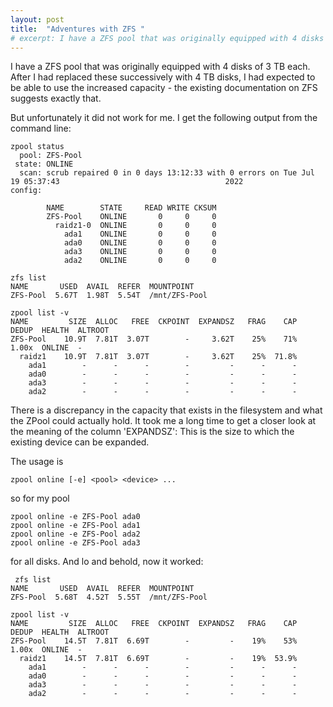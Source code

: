 ```yaml
---
layout: post
title:  "Adventures with ZFS "
# excerpt: I have a ZFS pool that was originally equipped with 4 disks of 3 TB each. After I had replaced these successively with 4 TB disks, I had expected to be able to use the increased capacity - the existing documentation on ZFS suggests exactly that.
---
```


I have a ZFS pool that was originally equipped with 4 disks of 3 TB each.
After I had replaced these successively with 4 TB disks, I had expected to be able to use the increased capacity - the existing documentation on ZFS suggests exactly that.

But unfortunately it did not work for me.
I get the following output from the command line:

```
zpool status
  pool: ZFS-Pool
 state: ONLINE
  scan: scrub repaired 0 in 0 days 13:12:33 with 0 errors on Tue Jul 19 05:37:43                                     2022
config:

        NAME        STATE     READ WRITE CKSUM
        ZFS-Pool    ONLINE       0     0     0
          raidz1-0  ONLINE       0     0     0
            ada1    ONLINE       0     0     0
            ada0    ONLINE       0     0     0
            ada3    ONLINE       0     0     0
            ada2    ONLINE       0     0     0
```

```
zfs list
NAME       USED  AVAIL  REFER  MOUNTPOINT
ZFS-Pool  5.67T  1.98T  5.54T  /mnt/ZFS-Pool

```

```
zpool list -v
NAME         SIZE  ALLOC   FREE  CKPOINT  EXPANDSZ   FRAG    CAP  DEDUP  HEALTH  ALTROOT
ZFS-Pool    10.9T  7.81T  3.07T        -     3.62T    25%    71%  1.00x  ONLINE  -
  raidz1    10.9T  7.81T  3.07T        -     3.62T    25%  71.8%
    ada1        -      -      -        -         -      -      -
    ada0        -      -      -        -         -      -      -
    ada3        -      -      -        -         -      -      -
    ada2        -      -      -        -         -      -      -

```
There is a discrepancy in the capacity that exists in the filesystem and what the ZPool could actually hold.
It took me a long time to get a closer look at the meaning of the column 'EXPANDSZ': This is the size to which the existing device can be expanded.

The usage is
```
zpool online [-e] <pool> <device> ...
```

so for my pool

```
zpool online -e ZFS-Pool ada0
zpool online -e ZFS-Pool ada1
zpool online -e ZFS-Pool ada2
zpool online -e ZFS-Pool ada3
```
for all disks. And lo and behold, now it worked:

```
 zfs list
NAME       USED  AVAIL  REFER  MOUNTPOINT
ZFS-Pool  5.68T  4.52T  5.55T  /mnt/ZFS-Pool
```

```
zpool list -v
NAME         SIZE  ALLOC   FREE  CKPOINT  EXPANDSZ   FRAG    CAP  DEDUP  HEALTH  ALTROOT
ZFS-Pool    14.5T  7.81T  6.69T        -         -    19%    53%  1.00x  ONLINE  -
  raidz1    14.5T  7.81T  6.69T        -         -    19%  53.9%
    ada1        -      -      -        -         -      -      -
    ada0        -      -      -        -         -      -      -
    ada3        -      -      -        -         -      -      -
    ada2        -      -      -        -         -      -      -

```

